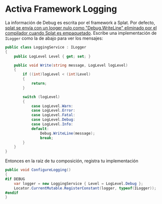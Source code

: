 # Activa Framework Logging

La información de Debug es escrita por el framework a Splat. Por defecto, [splat se envía con un looger nulo como "Debug.WriteLine" eliminado por el compilador cuando Splat es empaquetado](https://github.com/reactiveui/splat/issues/46). Escribe una implementación de `ILogger` como la de abajo para ver los mensajes:

```csharp
public class LoggingService : ILogger
{
    public LogLevel Level { get; set; }

    public void Write(string message, LogLevel logLevel)
    {
        if ((int)logLevel < (int)Level)
        {
            return;
        }

        switch (logLevel)
        {
            case LogLevel.Warn:
            case LogLevel.Error:
            case LogLevel.Fatal:
            case LogLevel.Debug:
            case LogLevel.Info:
            default:
                Debug.WriteLine(message);
                break;
        }
    }
}
```

Entonces en la raiz de tu composición, registra tu implementación

```csharp
public void ConfigureLogging()
{
#if DEBUG
    var logger = new LoggingService { Level = LogLevel.Debug };
    Locator.CurrentMutable.RegisterConstant(logger, typeof(ILogger));
#endif
}
```
